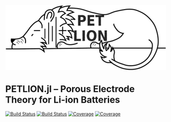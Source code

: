 ![alt text](docs/logo/PETLION_small.png)


# PETLION.jl – Porous Electrode Theory for Li-ion Batteries

[![Build Status](https://travis-ci.com/MarcBerliner/PETLION.jl.svg?branch=master)](https://travis-ci.com/MarcBerliner/PETLION.jl)
[![Build Status](https://ci.appveyor.com/api/projects/status/github/MarcBerliner/PETLION.jl?svg=true)](https://ci.appveyor.com/project/MarcBerliner/PETLION-jl)
[![Coverage](https://codecov.io/gh/MarcBerliner/PETLION.jl/branch/master/graph/badge.svg)](https://codecov.io/gh/MarcBerliner/PETLION.jl)
[![Coverage](https://coveralls.io/repos/github/MarcBerliner/PETLION.jl/badge.svg?branch=master)](https://coveralls.io/github/MarcBerliner/PETLION.jl?branch=master)
